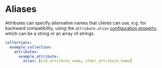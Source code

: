 # Aliases

Attributes can specify alternative names that clients can use, e.g. for
backward compatibility, using the `attribute.alias`
[configuration property](../configuration/configuration.md#properties), which can be a
string or an array of strings.

```yml
collections:
  example_collection:
    attributes:
      example_attribute:
        alias: [old_attribute_name, older_attribute_name]
```
